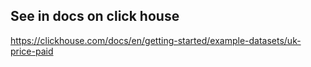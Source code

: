 
## See in docs on click house
https://clickhouse.com/docs/en/getting-started/example-datasets/uk-price-paid